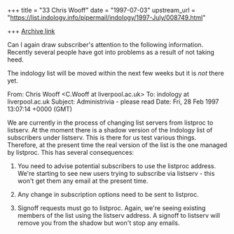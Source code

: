 +++
title = "33 Chris Wooff"
date = "1997-07-03"
upstream_url = "https://list.indology.info/pipermail/indology/1997-July/008749.html"

+++
[Archive link](https://list.indology.info/pipermail/indology/1997-July/008749.html)

Can I again draw subscriber's attention to the following information.
Recently several people have got into problems as a result of not
taking heed.

The indology list will be moved within the next few weeks but it is
*not* there yet.

From: Chris Wooff <C.Wooff at liverpool.ac.uk>
To: indology at liverpool.ac.uk
Subject: Administrivia - please read
Date: Fri, 28 Feb 1997 13:07:14 +0000 (GMT)

We are currently in the process of changing list servers from listproc to 
listserv. At 
the moment there is a shadow version of the Indology list of subscribers under 
listserv. This is there for us test various things. Therefore, at the present time
the real version of the list is the one managed by listproc. This has several consequences:

1) You need to advise potential subscribers to use the listproc address. We're 
starting to see new users trying to subscribe via listserv - this won't get them
any email at the present time.

2) Any change in subscription options need to be sent to listproc.

3) Signoff requests must go to listproc. Again, we're seeing existing members of  the 
list using the listserv address. A signoff to listserv will remove you from the
shadow but won't stop any emails.





